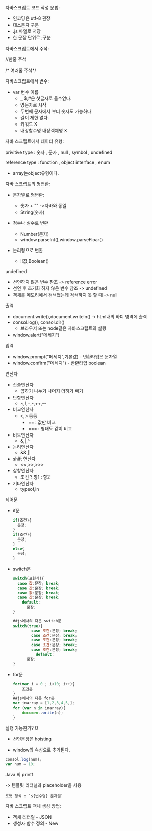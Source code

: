 자바스크립트 코드 작성 문법:

* 인코딩은 utf-8 권장
* 대소문자 구분
* .js 파일로 저장
* 한 문장 단위로 ;구분



자바스크립트에서 주석:

//한줄 주석

/* 여러줄 주석*/



자바스크립트에서 변수:

* var 변수 이름
  * _,$,#은 첫글자로 올수없다.
  * 영문자로 시작
  * 두번째 문자에서 부터 숫자도 가능하다
  * 길이 제한 없다.
  * 키워드 X
  * 내장함수명 내장객체명 X



자바 스크립트에서 데이터 유형:

privitive type : 숫자 , 문자 , null , symbol , undefined

reference type : function , object interface , enum 

* array는object유형이다.

자바 스크립트의 형변환:

* 문자열로 형변환:
  * 숫자 + "" ->자바와 동일
  * String(숫자)

* 정수나 실수로 변환
  * Number(문자)
  * window.parseInt(),window.parseFloar()
* 논리형으로 변환
  * !!값,Boolean()
    

undefined

* 선언하지 않은 변수 참조 -> reference error
* 선언 후 초기화 하지 않은 변수 참조 -> undefined
* 객체를 메모리에서 검색했는데 검색하지 못 할 때 -> null



출력

* document.write(),document.writeln() -> html내의 바디 영역에 출력
* consol.log(),  consol.dir()
  * 브라우저 또는 node같은 자바스크립트의 실행
* window.alert("메세지")



입력

* window.prompt("메세지",기본값) - 변환타입은 문자열
* window.confirm("메세지") - 반환타입 boolean



연산자

* 산술연산자
  * 곱하기 나누기 나머지 더하기 빼기 
* 단항연산자
  * ~,!,+,-,++,--
* 비교연산자
  * <,> 등등 
    * == : 값만 비교
    * === : 형태도 같이 비교
* 비트연산자
  * &,|,^
* 논리연산자
  * &&,||
* shift 연산자
  * <<,>>,>>>
* 삼항연산자
  * 조건 ? 항1 : 항2
* 기타연산자
  * typeof,in



제어문

* if문

  ```js
  if(조건){
  	문장;
  }
  if(조건){
  	문장;
  }
  else{
  	문장;
  }
  ```

* switch문

  ```js
  switch(표현식){
  	case 값:문장; break;
  	case 값:문장; break;
  	case 값:문장; break;
  	case 값:문장; break;
      default:
      	문장;
  }
  
  ##js에서의 다른 switch문
  switch(true){
          case 조건:문장; break;
          case 조건:문장; break;
          case 조건:문장; break;
          case 조건:문장; break;
          case 조건:문장; break;
         	default:
      	문장;
  }
  ```

* for문

  ```js
  for(var i = 0 ; i<10; i++){
      조건문
  }
  ##js에서의 다른 for문
  var inarray = [1,2,3,4,5,];
  for (var n in inarray){
      document.write(n);
  }
  ```

  

실행 가능한가? O

* 선언문장은 hoisting

* window의 속성으로 추가된다.

```js
consol.log(num);
var num = 10;
```



Java 의 printf

 -> 템플릿 리터널과 placeholder을 사용

```
포맷 형식 : `${변수명} 문자열`
```



자바 스크립트 객체 생성 방법:

* 객체 리터럴 - JSON
* 생성자 함수 정의 - New

































